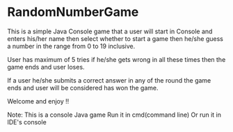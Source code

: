 # RandomNumberGame

This is a simple Java Console game that a user will start
in Console and enters   his/her name then select whether to start a game
then he/she guess a number in the range from 0 to 19 inclusive.

User has maximum of 5 tries if he/she gets wrong in all these times
then the game ends and user loses.

If a user he/she submits a correct answer in any of the round the game ends 
and user will be considered has won the game.

Welcome and enjoy !!

Note: This is a console Java game
Run it in cmd(command line)
Or run it in IDE's console
